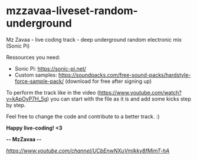 # mzzavaa-liveset-random-underground
Mz Zavaa - live coding track - deep underground random electronic mix (Sonic Pi)

Ressources you need:
* Sonic Pi: https://sonic-pi.net/
* Custom samples: https://soundpacks.com/free-sound-packs/hardstyle-force-sample-pack/ (download for free after signing up)

To perform the track like in the video (https://www.youtube.com/watch?v=kApOyP7H_5g) you can start with the file as it is and add some kicks step by step.

Feel free to change the code and contribute to a better track. :) 


**Happy live-coding! <3**

**-- MzZavaa --**

*https://www.youtube.com/channel/UCbEnwNXuVmIkkv8fMimT-hA*
